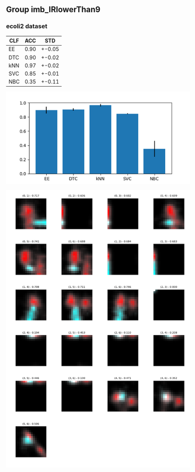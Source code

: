 ## Group imb_IRlowerThan9

### ecoli2 dataset

|CLF|ACC|STD|
|---|---|---|
|  EE | 0.90 | +-0.05|
| DTC | 0.90 | +-0.02|
| kNN | 0.97 | +-0.02|
| SVC | 0.85 | +-0.01|
| NBC | 0.35 | +-0.11|

![](figures/imb_IRlowerThan9ecoli2.png)

![](figures/imb_IRlowerThan9ecoli2e.png)
